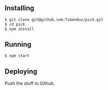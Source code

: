 ## Installing

```bash
$ git clone git@github.com:Timendus/pick.git
$ cd pick
$ npm install
```

## Running

```bash
$ npm start
```

## Deploying

Push the stuff to Github.
